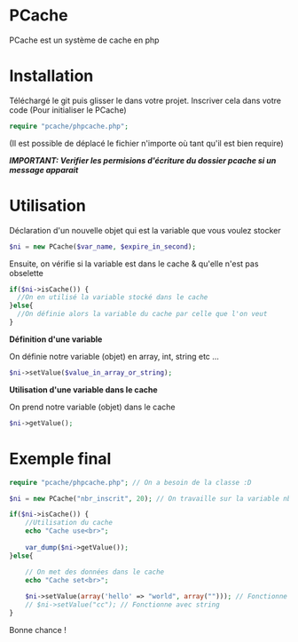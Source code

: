 # PCache

PCache est un système de cache en php

# Installation

Téléchargé le git puis glisser le dans votre projet.
Inscriver cela dans votre code (Pour initialiser le PCache)

```php
require "pcache/phpcache.php";
```

(Il est possible de déplacé le fichier n'importe où tant qu'il est bien require)

___IMPORTANT: Verifier les permisions d'écriture du dossier pcache si un message apparait___

# Utilisation

Déclaration d'un nouvelle objet qui est la variable que vous voulez stocker

```php
$ni = new PCache($var_name, $expire_in_second);
```
Ensuite, on vérifie si la variable est dans le cache & qu'elle n'est pas obselette

```php
if($ni->isCache()) {
  //On en utilisé la variable stocké dans le cache
}else{
  //On définie alors la variable du cache par celle que l'on veut
}
```

__Définition d'une variable__

On définie notre variable (objet) en array, int, string etc ...
```php
$ni->setValue($value_in_array_or_string);
```

__Utilisation d'une variable dans le cache__

On prend notre variable (objet) dans le cache
```php
$ni->getValue();
```

# Exemple final

```php
require "pcache/phpcache.php"; // On a besoin de la classe :D

$ni = new PCache("nbr_inscrit", 20); // On travaille sur la variable nbr_inscrit sur un temps d'expiration de 20 secondes

if($ni->isCache()) {
	//Utilisation du cache 
	echo "Cache use<br>";
  
	var_dump($ni->getValue());
}else{

	// On met des données dans le cache
	echo "Cache set<br>";
  
	$ni->setValue(array('hello' => "world", array(""))); // Fonctionne avec ArrayList
	// $ni->setValue("cc"); // Fonctionne avec string
}
```

Bonne chance !
